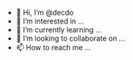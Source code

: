 - 👋 Hi, I’m @decdo
- 👀 I’m interested in ...
- 🌱 I’m currently learning ...
- 💞️ I’m looking to collaborate on ...
- 📫 How to reach me ...

<!---
decdo/decdo is a ✨ special ✨ repository because its `README.md` (this file) appears on your GitHub profile.
You can click the Preview link to take a look at your changes.
--->
